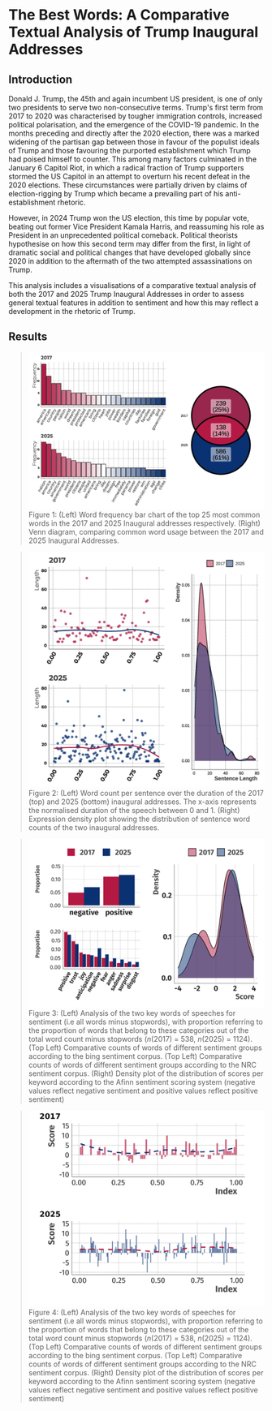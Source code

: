 # The Best Words: A Comparative Textual Analysis of Trump Inaugural Addresses

## Introduction

Donald J. Trump, the 45th and again incumbent US president, is one of only two presidents to serve two non-consecutive terms. Trump's first term from 2017 to 2020 was characterised by tougher immigration controls, increased political polarisation, and the emergence of the COVID-19 pandemic. In the months preceding and directly after the 2020 election, there was a marked widening of the partisan gap between those in favour of the populist ideals of Trump and those favouring the purported establishment which Trump had poised himself to counter. This among many factors culminated in the January 6 Capitol Riot, in which a radical fraction of Trump supporters stormed the US Capitol in an attempt to overturn his recent defeat in the 2020 elections. These circumstances were partially driven by claims of election-rigging by Trump which became a prevailing part of his anti-establishment rhetoric.

However, in 2024 Trump won the US election, this time by popular vote, beating out former Vice President Kamala Harris, and reassuming his role as President in an unprecedented political comeback. Political theorists hypothesise on how this second term may differ from the first, in light of dramatic social and political changes that have developed globally since 2020 in addition to the aftermath of the two attempted assassinations on Trump.

This analysis includes a visualisations of a comparative textual analysis of both the 2017 and 2025 Trump Inaugural Addresses in order to assess general textual features in addition to sentiment and how this may reflect a development in the rhetoric of Trump. 

## Results
>![Description](https://github.com/jmrze/Data-Analysis/blob/main/R/Trump%20Sentiment%20Analysis/Trump_Figure_1.jpg)
>Figure 1: (Left) Word frequency bar chart of the top 25 most common words in the 2017 and 2025 Inaugural addresses respectively. (Right) Venn diagram, comparing common word usage between the 2017 and 2025 Inaugural Addresses.

>![Description](https://github.com/jmrze/Data-Analysis/blob/main/R/Trump%20Sentiment%20Analysis/Trump_Figure_2.jpg)
>Figure 2: (Left) Word count per sentence over the duration of the 2017 (top) and 2025 (bottom) inaugural addresses. The x-axis represents the normalised duration of the speech between 0 and 1. (Right) Expression density plot showing the distribution of sentence word counts of the two inaugural addresses.

>![Description](sentiment.png)
>Figure 3: (Left) Analysis of the two key words of speeches for sentiment (i.e all words minus stopwords), with proportion referring to the proportion of words that belong to these categories out of the total word count minus stopwords (_n_(2017) = 538, _n_(2025) = 1124). (Top Left) Comparative counts of words of different sentiment groups according to the bing sentiment corpus. (Top Left) Comparative counts of words of different sentiment groups according to the NRC sentiment corpus. (Right) Density plot of the distribution of scores per keyword according to the Afinn sentiment scoring system (negative values reflect negative sentiment and positive values reflect positive sentiment)

>![Description](Trump_Figure_5.jpg)
>Figure 4: (Left) Analysis of the two key words of speeches for sentiment (i.e all words minus stopwords), with proportion referring to the proportion of words that belong to these categories out of the total word count minus stopwords (_n_(2017) = 538, _n_(2025) = 1124). (Top Left) Comparative counts of words of different sentiment groups according to the bing sentiment corpus. (Top Left) Comparative counts of words of different sentiment groups according to the NRC sentiment corpus. (Right) Density plot of the distribution of scores per keyword according to the Afinn sentiment scoring system (negative values reflect negative sentiment and positive values reflect positive sentiment)


